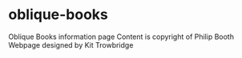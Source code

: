 # oblique-books
Oblique Books information page
Content is copyright of Philip Booth
Webpage designed by Kit Trowbridge